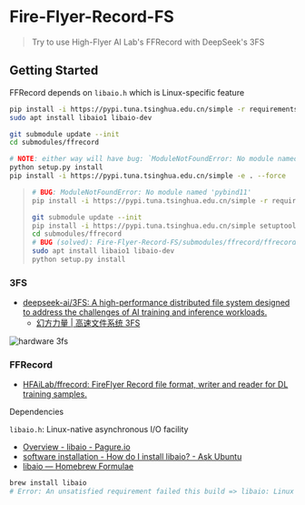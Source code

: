 # Fire-Flyer-Record-FS

> Try to use High-Flyer AI Lab's FFRecord with DeepSeek's 3FS

## Getting Started

FFRecord depends on `libaio.h` which is Linux-specific feature

```bash
pip install -i https://pypi.tuna.tsinghua.edu.cn/simple -r requirements.txt
sudo apt install libaio1 libaio-dev

git submodule update --init
cd submodules/ffrecord

# NOTE: either way will have bug: `ModuleNotFoundError: No module named 'ffrecord._ffrecord_cpp'` when importing `ffrecord`
python setup.py install
pip install -i https://pypi.tuna.tsinghua.edu.cn/simple -e . --force
```

> ```bash
> # BUG: ModuleNotFoundError: No module named 'pybind11'
> pip install -i https://pypi.tuna.tsinghua.edu.cn/simple -r requirements.txt
> ```
>
> ```bash
> git submodule update --init
> pip install -i https://pypi.tuna.tsinghua.edu.cn/simple setuptools pybind11
> cd submodules/ffrecord
> # BUG (solved): Fire-Flyer-Record-FS/submodules/ffrecord/ffrecord/src/reader.cpp:13:10: fatal error: libaio.h: No such file or directory
> sudo apt install libaio1 libaio-dev
> python setup.py install
> ```

### 3FS

- [deepseek-ai/3FS: A high-performance distributed file system designed to address the challenges of AI training and inference workloads.](https://github.com/deepseek-ai/3FS)
  - [幻方力量 | 高速文件系统 3FS](https://www.high-flyer.cn/blog/3fs/)

![hardware 3fs](https://hfai-static.high-flyer.cn/static/ed76696a40254f828c34737fa07398b6/5fd3e/p0.png)

### FFRecord

- [HFAiLab/ffrecord: FireFlyer Record file format, writer and reader for DL training samples.](https://github.com/HFAiLab/ffrecord)

Dependencies

`libaio.h`:  Linux-native asynchronous I/O facility

- [Overview - libaio - Pagure.io](https://pagure.io/libaio)
- [software installation - How do I install libaio? - Ask Ubuntu](https://askubuntu.com/questions/227791/how-do-i-install-libaio)
- [libaio — Homebrew Formulae](https://formulae.brew.sh/formula/libaio)

```bash
brew install libaio
# Error: An unsatisfied requirement failed this build => libaio: Linux is required for this software.
```
